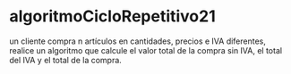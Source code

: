 # algoritmoCicloRepetitivo21
un cliente compra n artículos en cantidades, precios e IVA diferentes, realice un algoritmo que calcule el valor total de la compra sin IVA, el total del IVA y el total de la compra.
